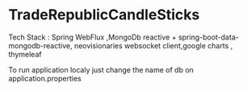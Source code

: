 # TradeRepublicCandleSticks


Tech Stack : Spring WebFlux ,MongoDb reactive + spring-boot-data-mongodb-reactive, neovisionaries websocket client,google charts , thymeleaf

To run application localy just change the name of db on application.properties
